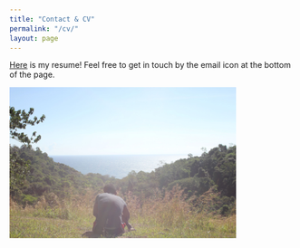 ```yaml
---
title: "Contact & CV"
permalink: "/cv/"
layout: page
---
```

[Here](CV.pdf) is my resume! Feel free to get in touch by the email icon at the bottom of the page.

<img src="assets/images/Homepage.jpg" alt="" width="400">

